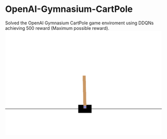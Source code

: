# OpenAI-Gymnasium-CartPole
Solved the OpenAI Gymnasium CartPole game enviroment using DDQNs achieving 500 reward (Maximum possible reward).
![](./gifs/iter_75.gif)
